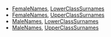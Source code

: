 * [FemaleNames](Names/FemaleNames), [LowerClassSurnames](Names/LowerClassSurnames)
* [FemaleNames](Names/FemaleNames), [UpperClassSurnames](Names/UpperClassSurnames) 
* [MaleNames](Names/MaleNames),  [LowerClassSurnames](Names/LowerClassSurnames)
* [MaleNames](Names/MaleNames), [UpperClassSurnames](Names/UpperClassSurnames)